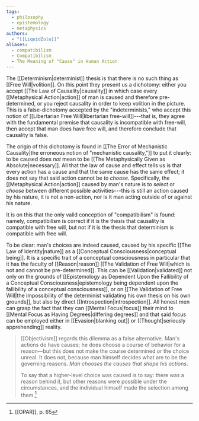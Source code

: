 ```yaml
---
tags:
  - philosophy
  - epistemology
  - metaphysics
authors:
  - "[[LiquidZulu]]"
aliases:
  - compatibilism
  - Compatibilism
  - The Meaning of "Cause" in Human Action
---
```

The [[Determinism|determinist]] thesis is that there is no such thing as [[Free Will|volition]]. On this point they present us a dichotomy: either you accept [[The Law of Causality|causality]] in which case every [[Metaphysical Action|action]] of man is caused and therefore pre-determined, or you reject causality in order to keep volition in the picture. This is a false-dichotomy accepted by the "indeterminists," who accept this notion of [[Libertarian Free Will|libertarian free-will]]---that is, they agree with the fundamental premise that causality is incompatible with free-will, then accept that man does have free will, and therefore conclude that causality is false.

The origin of this dichotomy is found in [[The Error of Mechanistic Causality|the erroneous notion of "mechanistic causality,"]] to put it clearly: to be caused does *not* mean to be [[The Metaphysically Given as Absolute|necessary]]. All that the law of cause and effect tells us is that every action has a cause and that the same cause has the same effect; it does not say that said action cannot be *to choose*. Specifically, the [[Metaphysical Action|action]] caused by man's nature is to *select* or *choose* between different possible activities---this is still an action caused by his nature, it is not a non-action, nor is it man acting outside of or against his nature.

It is on this that the only valid conception of "compatibilism" is found: namely, compatibilism is correct if it is the thesis that causality is compatible with free will, but not if it is the thesis that determinism is compatible with free will.

To be clear: man's choices are indeed caused, caused by his specific [[The Law of Identity|nature]] as a [[Conceptual Consciousness|conceptual being]]. It is a specific trait of a conceptual consciousness in particular that it has the faculty of [[Reason|reason]] [[The Validation of Free Will|which is not and cannot be pre-determined]]. This can be [[Validation|validated]] not only on the grounds of [[Epistemology as Dependent Upon the Fallibility of a Conceptual Consciousness|epistemology being dependent upon the fallibility of a conceptual consciousness]], or on [[The Validation of Free Will|the impossibility of the determinist validating his own thesis on his own grounds]], but also by direct [[Introspection|introspection]]. All honest men can grasp the fact that they can [[Mental Focus|focus]] their mind to [[Mental Focus as Having Degrees|differing degrees]] and that said focus can be employed either in [[Evasion|blanking out]] or [[Thought|seriously apprehending]] reality.

>[[Objectivism]] regards this dilemma as a false alternative. Man's actions do have causes; he does choose a course of behavior for a reason—but this does not make the course determined or the choice unreal. It does not, because man himself decides what are to be the governing reasons. *Man chooses the causes that shape his actions*. 
>
>To say that a higher-level choice was caused is to say: there was a reason behind it, but other reasons were possible under the circumstances, and the individual himself made the selection among them.[^1]

[^1]: [[OPAR]], p. 65